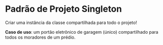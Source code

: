 # Padrão de Projeto Singleton

Criar uma instância da classe compartilhada para todo o projeto!

**Caso de uso**: um portão eletrônico de garagem (único) compartilhado para todos os moradores de um prédio.
